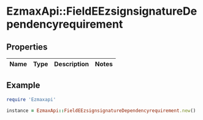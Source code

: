 # EzmaxApi::FieldEEzsignsignatureDependencyrequirement

## Properties

| Name | Type | Description | Notes |
| ---- | ---- | ----------- | ----- |

## Example

```ruby
require 'Ezmaxapi'

instance = EzmaxApi::FieldEEzsignsignatureDependencyrequirement.new()
```

